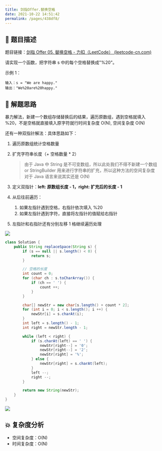 ```yaml
---
title: 剑指Offer.替换空格
date: 2021-10-22 14:51:42
permalink: /pages/438df8/
---
```


## 📃 题目描述

题目链接：[剑指 Offer 05. 替换空格 - 力扣（LeetCode） (leetcode-cn.com)](https://leetcode-cn.com/problems/ti-huan-kong-ge-lcof/)

请实现一个函数，把字符串 s 中的每个空格替换成"%20"。

示例 1：

```
输入：s = "We are happy."
输出："We%20are%20happy."
```

## 🔔 解题思路

暴力解法，新建一个数组存储替换后的结果，遍历原数组，遇到空格就填入 %20，不是空格就直接填入原字符就行时间复杂度 O(N), 空间复杂度 O(N)

还有一种双指针解法：具体思路如下：

1. 遍历原数组统计空格数量

2. 扩充字符串长度（+ 空格数量 * 2）

   > 由于 Java 中 String 是不可变数组，所以此处我们不得不新建一个数组 or StringBuilder 用来进行字符串的扩充，所以这种方法的空间复杂度对于 Java 语言来说其实还是 O(N)

3. 定义双指针：**left: 原数组长度 - 1，right: 扩充后的长度 - 1**

4. 从后往前遍历：

   1. 如果左指针遇到空格，右指针依次填入 %20
   2. 如果左指针遇到字符，直接将左指针的值赋给右指针

5. 左指针和右指针还有分别左移 1 格继续遍历处理

![](https://cs-wiki.oss-cn-shanghai.aliyuncs.com/img/image-20220629113649594.png)


```java
class Solution {
    public String replaceSpace(String s) {
        if (s == null || s.length() < 0) {
            return s;
        }

        // 空格的长度
        int count = 0;
        for (char ch : s.toCharArray()) {
            if (ch == ' ') {
                count ++;
            }
        }

        char[] newStr = new char[s.length() + count * 2];
        for (int i = 0; i < s.length(); i ++) {
            newStr[i] = s.charAt(i);
        }
        int left = s.length() - 1;
        int right = newStr.length - 1;

        while (left < right) {
            if (s.charAt(left) == ' ') {
                newStr[right--] = '0';
                newStr[right--] = '2';
                newStr[right] = '%';
            } else {
                newStr[right] = s.charAt(left);
            }
            left --;
            right --;
        }

        return new String(newStr);
    }
}
```

![](https://cs-wiki.oss-cn-shanghai.aliyuncs.com/img/20211022152211.png)

## 💥 复杂度分析

- 空间复杂度：O(N)
- 时间复杂度：O(N)

